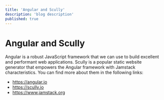 ```yaml
---
title: 'Angular and Scully'
description: 'blog description'
published: true
---
```


# Angular and Scully
Angular is a robust JavaScript framework that we can use to build excellent and performant web applications.
Scully is a popular static website generator that empowers the Angular framework with Jamstack characteristics.
You can find more about them in the following links:

 - https://angular.io
 - https://scully.io
 - https://www.jamstack.org
